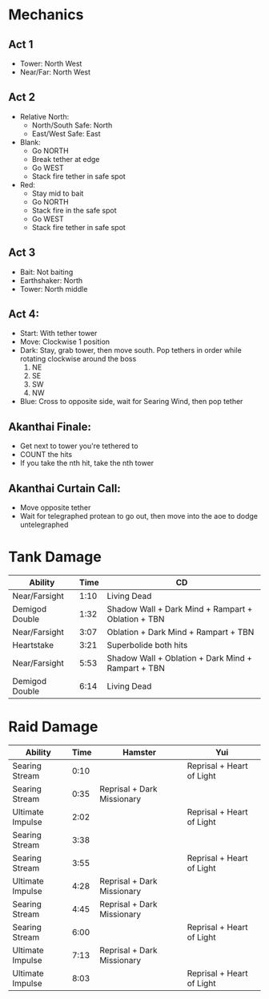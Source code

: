 # Mechanics

## Act 1

- Tower: North West
- Near/Far: North West

## Act 2

- Relative North:
  - North/South Safe: North
  - East/West Safe: East
- Blank:
  - Go NORTH
  - Break tether at edge
  - Go WEST
  - Stack fire tether in safe spot
- Red:
  - Stay mid to bait
  - Go NORTH
  - Stack fire in the safe spot
  - Go WEST
  - Stack fire tether in safe spot

## Act 3

- Bait: Not baiting
- Earthshaker: North
- Tower: North middle

## Act 4:

- Start: With tether tower
- Move: Clockwise 1 position
- Dark: Stay, grab tower, then move south. Pop tethers in order while rotating clockwise around the boss
  1. NE
  2. SE
  3. SW
  4. NW
- Blue: Cross to opposite side, wait for Searing Wind, then pop tether

## Akanthai Finale:

- Get next to tower you're tethered to
- COUNT the hits
- If you take the nth hit, take the nth tower

## Akanthai Curtain Call:

- Move opposite tether
- Wait for telegraphed protean to go out, then move into the aoe to dodge untelegraphed

# Tank Damage

|Ability        |Time |CD                                                 |
|---            |---  |---                                                |
|Near/Farsight  |1:10 |Living Dead                                        |
|Demigod Double |1:32 |Shadow Wall + Dark Mind + Rampart + Oblation + TBN |
|Near/Farsight  |3:07 |Oblation + Dark Mind + Rampart + TBN               |
|Heartstake     |3:21 |Superbolide both hits                              |
|Near/Farsight  |5:53 |Shadow Wall + Oblation + Dark Mind + Rampart + TBN |
|Demigod Double |6:14 |Living Dead                                        |

# Raid Damage

|Ability |Time |Hamster |Yui |
| --- | --- | --- | --- |
|Searing Stream   |0:10||Reprisal + Heart of Light |
|Searing Stream   |0:35|Reprisal + Dark Missionary ||
|Ultimate Impulse |2:02||Reprisal + Heart of Light|
|Searing Stream   |3:38|||
|Searing Stream   |3:55||Reprisal + Heart of Light|
|Ultimate Impulse |4:28|Reprisal + Dark Missionary||
|Searing Stream   |4:45|Reprisal + Dark Missionary||
|Searing Stream   |6:00||Reprisal + Heart of Light|
|Ultimate Impulse |7:13|Reprisal + Dark Missionary||
|Ultimate Impulse |8:03||Reprisal + Heart of Light|